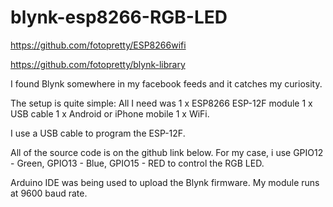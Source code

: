 # blynk-esp8266-RGB-LED
https://github.com/fotopretty/ESP8266wifi

https://github.com/fotopretty/blynk-library

I found Blynk somewhere in my facebook feeds and it catches my curiosity.

The setup is quite simple:
All I need was
1 x ESP8266 ESP-12F module
1 x USB cable
1 x Android or iPhone mobile
1 x WiFi.

I use a USB cable to program the ESP-12F.

All of the source code is on the github link below.
For my case, i use GPIO12 - Green, GPIO13 - Blue, GPIO15 - RED to control the RGB LED.

Arduino IDE was being used to upload the Blynk firmware.
My module runs at 9600 baud rate.
